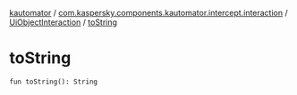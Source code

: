 [kautomator](../../index.md) / [com.kaspersky.components.kautomator.intercept.interaction](../index.md) / [UiObjectInteraction](index.md) / [toString](./to-string.md)

# toString

`fun toString(): String`